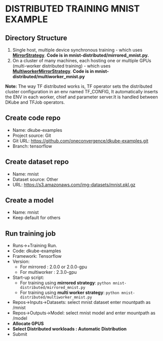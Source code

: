 # DISTRIBUTED TRAINING MNIST EXAMPLE 

## Directory Structure
   1. Single host, multiple device synchronous training - which uses [**MirrorStrategy**](https://www.tensorflow.org/api_docs/python/tf/distribute/MirroredStrategy). **Code is in mnist-distributed/mirrored_mnist.py.**
   2. On a cluster of many machines, each hosting one or multiple GPUs (multi-worker distributed training) - which uses [**MultiworkerMirrorStrategy**](https://www.tensorflow.org/api_docs/python/tf/distribute/MultiWorkerMirroredStrategy). **Code is in mnist-distributed/multiworker_mnist.py**
      
**Note:** The way TF distributed works is, TF operator sets the distributed cluster configuration in an env named TF_CONFIG, It automatically inserts the ENV in each worker, chief and parameter server.It is handled between DKube and TFJob operators.


## Create code repo
- Name: dkube-examples
- Project source: Git
- Git URL: https://github.com/oneconvergence/dkube-examples.git
- Branch: tensorflow

## Create dataset repo
- Name: mnist
- Dataset source: Other
- URL: https://s3.amazonaws.com/img-datasets/mnist.pkl.gz

## Create a model
- Name: mnist
- Keep default for others

## Run training job
 - Runs->+Training Run.
 - Code: dkube-examples
 - Framework: Tensorflow
 - Version: 
   - For mirrored :  2.0.0 or 2.0.0-gpu
   - For multiworker : 2.3.0-gpu 
 - Start-up script: 
   - For training using **mirrored strategy**: `python mnist-distributed/mirrored_mnist.py` 
   - For training using **multi worker strategy**: `python mnist-distributed/multiworker_mnist.py`
 - Repos->Inputs->Datasets: select mnist dataset enter mountpath as /mnist
 - Repos->Outputs->Model: select mnist model and enter mountpath as /model
 - **Allocate GPUS**
 - **Select Distributed workloads : Automatic Distribution**
 - Submit
